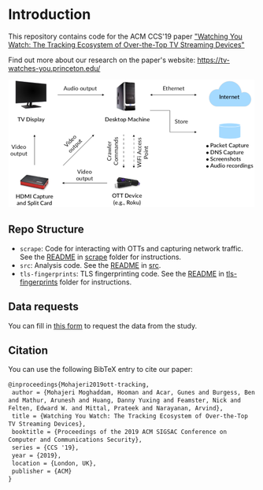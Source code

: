 # Introduction
This repository contains code for the ACM CCS'19 paper ["Watching You Watch: The Tracking Ecosystem of Over-the-Top TV Streaming Devices"](https://tv-watches-you.princeton.edu/tv-tracking-acm-ccs19.pdf)
  
Find out more about our research on the paper's website: https://tv-watches-you.princeton.edu/

![Overview of our smart OTT crawler](diagram.png)

## Repo Structure
- `scrape`: Code for interacting with OTTs and capturing network traffic. See the [README](scrape/README.md) in [scrape](scrape) folder for instructions.
- `src`: Analysis code. See the [README](src/README.md) in [src](src).
- `tls-fingerprints`: TLS fingerprinting code. See the [README](tls-fingerprints/README.md) in [tls-fingerprints](tls-fingerprints) folder for instructions.

## Data requests
You can fill in [this form](https://tv-watches-you.princeton.edu/data_request/) to request the data from the study.

## Citation
You can use the following BibTeX entry to cite our paper:

```
@inproceedings{Mohajeri2019ott-tracking,
 author = {Mohajeri Moghaddam, Hooman and Acar, Gunes and Burgess, Ben and Mathur, Arunesh and Huang, Danny Yuxing and Feamster, Nick and Felten, Edward W. and Mittal, Prateek and Narayanan, Arvind},
 title = {Watching You Watch: The Tracking Ecosystem of Over-the-Top
TV Streaming Devices},
 booktitle = {Proceedings of the 2019 ACM SIGSAC Conference on Computer and Communications Security},
 series = {CCS '19},
 year = {2019},
 location = {London, UK},
 publisher = {ACM}
}
```
